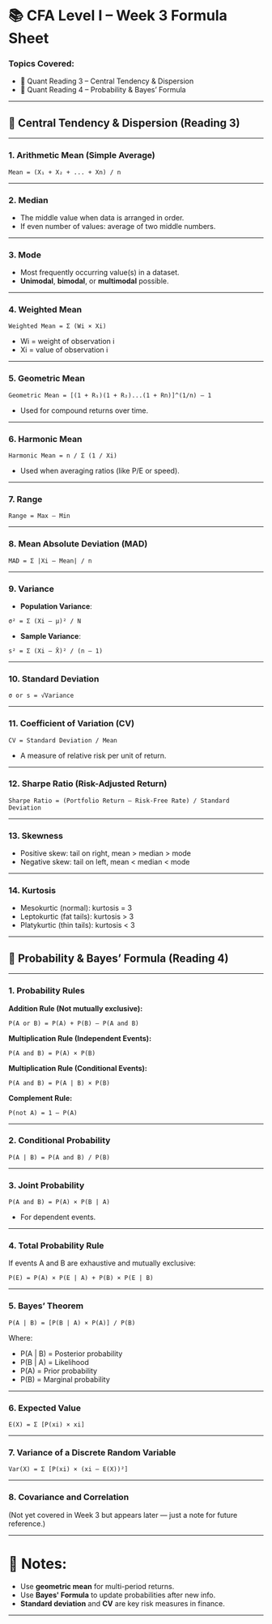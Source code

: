 # 📚 CFA Level I – Week 3 Formula Sheet

### Topics Covered:
- 📘 Quant Reading 3 – Central Tendency & Dispersion
- 📘 Quant Reading 4 – Probability & Bayes’ Formula

---

## 📘 Central Tendency & Dispersion (Reading 3)

---

### 1. Arithmetic Mean (Simple Average)

```
Mean = (X₁ + X₂ + ... + Xn) / n
```

---

### 2. Median

- The middle value when data is arranged in order.
- If even number of values: average of two middle numbers.

---

### 3. Mode

- Most frequently occurring value(s) in a dataset.
- **Unimodal**, **bimodal**, or **multimodal** possible.

---

### 4. Weighted Mean

```
Weighted Mean = Σ (Wi × Xi)
```
- Wi = weight of observation i  
- Xi = value of observation i

---

### 5. Geometric Mean

```
Geometric Mean = [(1 + R₁)(1 + R₂)...(1 + Rn)]^(1/n) – 1
```
- Used for compound returns over time.

---

### 6. Harmonic Mean

```
Harmonic Mean = n / Σ (1 / Xi)
```
- Used when averaging ratios (like P/E or speed).

---

### 7. Range

```
Range = Max – Min
```

---

### 8. Mean Absolute Deviation (MAD)

```
MAD = Σ |Xi – Mean| / n
```

---

### 9. Variance

- **Population Variance**:
```
σ² = Σ (Xi – μ)² / N
```

- **Sample Variance**:
```
s² = Σ (Xi – X̄)² / (n – 1)
```

---

### 10. Standard Deviation

```
σ or s = √Variance
```

---

### 11. Coefficient of Variation (CV)

```
CV = Standard Deviation / Mean
```
- A measure of relative risk per unit of return.

---

### 12. Sharpe Ratio (Risk-Adjusted Return)

```
Sharpe Ratio = (Portfolio Return – Risk-Free Rate) / Standard Deviation
```

---

### 13. Skewness

- Positive skew: tail on right, mean > median > mode  
- Negative skew: tail on left, mean < median < mode

---

### 14. Kurtosis

- Mesokurtic (normal): kurtosis = 3  
- Leptokurtic (fat tails): kurtosis > 3  
- Platykurtic (thin tails): kurtosis < 3

---

## 📘 Probability & Bayes’ Formula (Reading 4)

---

### 1. Probability Rules

**Addition Rule (Not mutually exclusive):**
```
P(A or B) = P(A) + P(B) – P(A and B)
```

**Multiplication Rule (Independent Events):**
```
P(A and B) = P(A) × P(B)
```

**Multiplication Rule (Conditional Events):**
```
P(A and B) = P(A | B) × P(B)
```

**Complement Rule:**
```
P(not A) = 1 – P(A)
```

---

### 2. Conditional Probability

```
P(A | B) = P(A and B) / P(B)
```

---

### 3. Joint Probability

```
P(A and B) = P(A) × P(B | A)
```
- For dependent events.

---

### 4. Total Probability Rule

If events A and B are exhaustive and mutually exclusive:
```
P(E) = P(A) × P(E | A) + P(B) × P(E | B)
```

---

### 5. Bayes’ Theorem

```
P(A | B) = [P(B | A) × P(A)] / P(B)
```

Where:
- P(A | B) = Posterior probability  
- P(B | A) = Likelihood  
- P(A) = Prior probability  
- P(B) = Marginal probability

---

### 6. Expected Value

```
E(X) = Σ [P(xi) × xi]
```

---

### 7. Variance of a Discrete Random Variable

```
Var(X) = Σ [P(xi) × (xi – E(X))²]
```

---

### 8. Covariance and Correlation

(Not yet covered in Week 3 but appears later — just a note for future reference.)

---

# 🧠 Notes:
- Use **geometric mean** for multi-period returns.
- Use **Bayes' Formula** to update probabilities after new info.
- **Standard deviation** and **CV** are key risk measures in finance.

---
